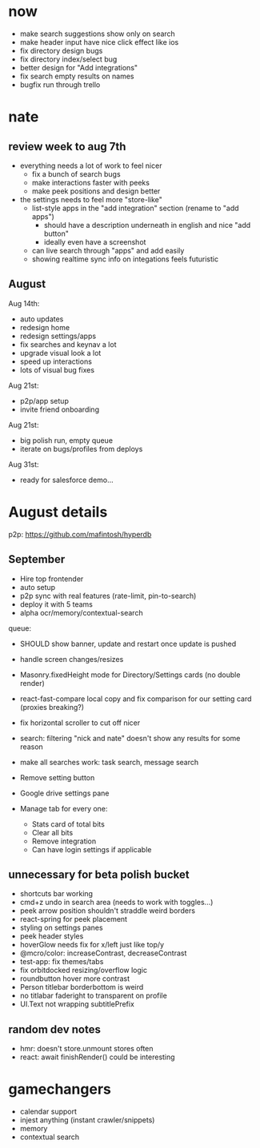 # now

- make search suggestions show only on search
- make header input have nice click effect like ios
- fix directory design bugs
- fix directory index/select bug
- better design for "Add integrations"
- fix search empty results on names
- bugfix run through trello

# nate

## review week to aug 7th

- everything needs a lot of work to feel nicer
  - fix a bunch of search bugs
  - make interactions faster with peeks
  - make peek positions and design better
- the settings needs to feel more "store-like"
  - list-style apps in the "add integration" section (rename to "add apps")
    - should have a description underneath in english and nice "add button"
    - ideally even have a screenshot
  - can live search through "apps" and add easily
  - showing realtime sync info on integations feels futuristic

## August

Aug 14th:

- auto updates
- redesign home
- redesign settings/apps
- fix searches and keynav a lot
- upgrade visual look a lot
- speed up interactions
- lots of visual bug fixes

Aug 21st:

- p2p/app setup
- invite friend onboarding

Aug 21st:

- big polish run, empty queue
- iterate on bugs/profiles from deploys

Aug 31st:

- ready for salesforce demo...

# August details

p2p: https://github.com/mafintosh/hyperdb

## September

- Hire top frontender
- auto setup
- p2p sync with real features (rate-limit, pin-to-search)
- deploy it with 5 teams
- alpha ocr/memory/contextual-search

queue:

- SHOULD show banner, update and restart once update is pushed
- handle screen changes/resizes
- Masonry.fixedHeight mode for Directory/Settings cards (no double render)
- react-fast-compare local copy and fix comparison for our setting card (proxies breaking?)
- fix horizontal scroller to cut off nicer

- search: filtering "nick and nate" doesn't show any results for some reason
- make all searches work: task search, message search
- Remove setting button
- Google drive settings pane
- Manage tab for every one:
  - Stats card of total bits
  - Clear all bits
  - Remove integration
  - Can have login settings if applicable

## unnecessary for beta polish bucket

- shortcuts bar working
- cmd+z undo in search area (needs to work with toggles...)
- peek arrow position shouldn't straddle weird borders
- react-spring for peek placement
- styling on settings panes
- peek header styles
- hoverGlow needs fix for x/left just like top/y
- @mcro/color: increaseContrast, decreaseContrast
- test-app: fix themes/tabs
- fix orbitdocked resizing/overflow logic
- roundbutton hover more contrast
- Person titlebar borderbottom is weird
- no titlabar faderight to transparent on profile
- UI.Text not wrapping subtitlePrefix

## random dev notes

- hmr: doesn't store.unmount stores often
- react: await finishRender() could be interesting

# gamechangers

- calendar support
- injest anything (instant crawler/snippets)
- memory
- contextual search
